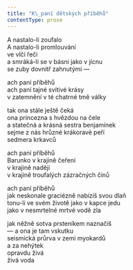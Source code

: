 ```yaml
---
title: "K\_paní dětských příběhů"
contentType: prose
---
```


<section>

A nastalo-li zoufalo  
A nastalo-li promlouvání  
ve vlčí řeči  
a smráká-li se v básni jako v jícnu  
se zuby dovnitř zahnutými —

ach paní příběhů  
ach paní tajné svítivé krásy  
v zatemnění v té chatrné tmě války

tak ona stále ještě čeká  
ona princezna s hvězdou na čele  
a statečná a krásná sestra benjamínek  
sejme z nás hrůzné krákoravé peří  
sedmera krkavců

ach paní příběhů  
Barunko v krajině čeření  
v krajině nadějí  
v krajině troufalých zázračných činů

ach paní příběhů  
jak neskonale graciézně nabízíš svou dlaň  
tonu-li ve svém životě jako v kapce jedu  
jako v nesmrtelné mrtvé vodě zla

jak něžně sotva prsteníkem naznačíš  
— a ona je tam vskutku  
seismická průrva v zemi myokardů  
a za nehýtek  
opravdu živá  
živá voda

</section>
